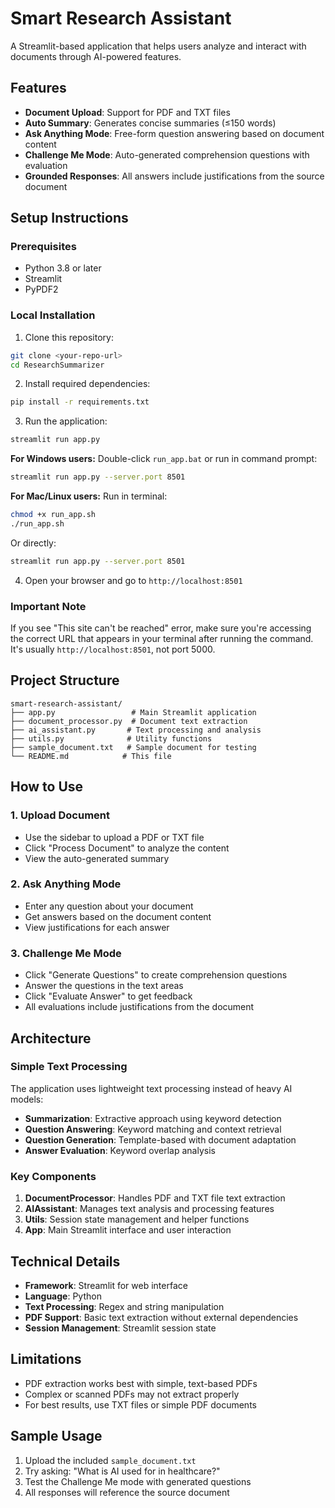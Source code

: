 # Smart Research Assistant

A Streamlit-based application that helps users analyze and interact with documents through AI-powered features.

## Features

- **Document Upload**: Support for PDF and TXT files
- **Auto Summary**: Generates concise summaries (≤150 words) 
- **Ask Anything Mode**: Free-form question answering based on document content
- **Challenge Me Mode**: Auto-generated comprehension questions with evaluation
- **Grounded Responses**: All answers include justifications from the source document

## Setup Instructions

### Prerequisites
- Python 3.8 or later
- Streamlit
- PyPDF2

### Local Installation

1. Clone this repository:
```bash
git clone <your-repo-url>
cd ResearchSummarizer
```

2. Install required dependencies:
```bash
pip install -r requirements.txt
```

3. Run the application:
```bash
streamlit run app.py
```

**For Windows users:**
Double-click `run_app.bat` or run in command prompt:
```bash
streamlit run app.py --server.port 8501
```

**For Mac/Linux users:**
Run in terminal:
```bash
chmod +x run_app.sh
./run_app.sh
```

Or directly:
```bash
streamlit run app.py --server.port 8501
```

4. Open your browser and go to `http://localhost:8501`

### Important Note
If you see "This site can't be reached" error, make sure you're accessing the correct URL that appears in your terminal after running the command. It's usually `http://localhost:8501`, not port 5000.

## Project Structure

```
smart-research-assistant/
├── app.py                 # Main Streamlit application
├── document_processor.py  # Document text extraction
├── ai_assistant.py       # Text processing and analysis
├── utils.py              # Utility functions
├── sample_document.txt   # Sample document for testing
└── README.md            # This file
```

## How to Use

### 1. Upload Document
- Use the sidebar to upload a PDF or TXT file
- Click "Process Document" to analyze the content
- View the auto-generated summary

### 2. Ask Anything Mode
- Enter any question about your document
- Get answers based on the document content
- View justifications for each answer

### 3. Challenge Me Mode
- Click "Generate Questions" to create comprehension questions
- Answer the questions in the text areas
- Click "Evaluate Answer" to get feedback
- All evaluations include justifications from the document

## Architecture

### Simple Text Processing
The application uses lightweight text processing instead of heavy AI models:
- **Summarization**: Extractive approach using keyword detection
- **Question Answering**: Keyword matching and context retrieval
- **Question Generation**: Template-based with document adaptation
- **Answer Evaluation**: Keyword overlap analysis

### Key Components

1. **DocumentProcessor**: Handles PDF and TXT file text extraction
2. **AIAssistant**: Manages text analysis and processing features
3. **Utils**: Session state management and helper functions
4. **App**: Main Streamlit interface and user interaction

## Technical Details

- **Framework**: Streamlit for web interface
- **Language**: Python
- **Text Processing**: Regex and string manipulation
- **PDF Support**: Basic text extraction without external dependencies
- **Session Management**: Streamlit session state

## Limitations

- PDF extraction works best with simple, text-based PDFs
- Complex or scanned PDFs may not extract properly
- For best results, use TXT files or simple PDF documents

## Sample Usage

1. Upload the included `sample_document.txt`
2. Try asking: "What is AI used for in healthcare?"
3. Test the Challenge Me mode with generated questions
4. All responses will reference the source document
